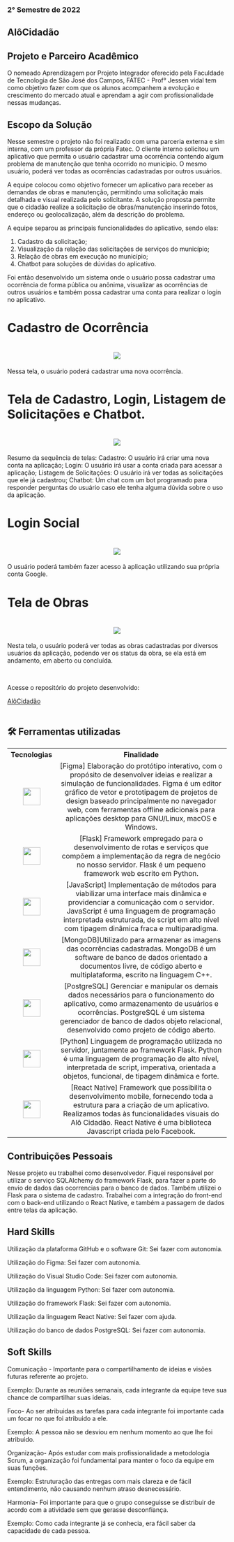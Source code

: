 ### 2° Semestre de 2022

## AlôCidadão

## Projeto e Parceiro Acadêmico
O nomeado Aprendizagem por Projeto Integrador oferecido pela Faculdade de Tecnologia de São José dos Campos, FATEC - Prof° Jessen vidal tem como objetivo fazer com que os alunos acompanhem a evolução e crescimento do mercado atual e aprendam a agir com profissionalidade nessas mudanças.

## Escopo da Solução
Nesse semestre o projeto não foi realizado com uma parceria externa e sim interna, com um professor da própria Fatec. O cliente interno solicitou um aplicativo que permita o usuário cadastrar uma ocorrência contendo algum problema de manutenção que tenha ocorrido no município. O mesmo usuário, poderá ver todas as ocorrências cadastradas por outros usuários.

A equipe colocou como objetivo fornecer um aplicativo para receber as demandas de obras e manutenção, permitindo uma solicitação mais detalhada e visual realizada pelo solicitante. A solução proposta permite que o cidadão realize a solicitação de obras/manutenção inserindo fotos, endereço ou geolocalização, além da descrição do problema. 

A equipe separou as principais funcionalidades do aplicativo, sendo elas:

1. Cadastro da solicitação;
2. Visualização da relação das solicitações de serviços do município;
3. Relação de obras em execução no município;
4. Chatbot para soluções de dúvidas do aplicativo.

Foi então desenvolvido um sistema onde o usuário possa cadastrar uma ocorrência de forma pública ou anônima, visualizar as ocorrências de outros usuários e também possa cadastrar uma conta para realizar o login no aplicativo.

# Cadastro de Ocorrência
<h1 align="center"> <img src = "https://github.com/ThomasPalma1/FatecAPI-05/blob/main/docs/videos/Entrega01.gif"/></h1>

Nessa tela, o usuário poderá cadastrar uma nova ocorrência.

# Tela de Cadastro, Login, Listagem de Solicitações e Chatbot.
<h1 align="center"> <img src = "https://github.com/ThomasPalma1/FatecAPI-05/blob/main/docs/videos/Entrega02.gif"/></h1>

Resumo da sequência de telas:
Cadastro: O usuário irá criar uma nova conta na aplicação;
Login: O usuário irá usar a conta criada para acessar a aplicação;
Listagem de Solicitações: O usuário irá ver todas as solicitações que ele já cadastrou;
Chatbot: Um chat com um bot programado para responder perguntas do usuário caso ele tenha alguma dúvida sobre o uso da aplicação.

# Login Social
<h1 align="center"> <img src = "https://github.com/ThomasPalma1/FatecAPI-05/blob/main/docs/videos/entrega03_google.gif"/></h1>

O usuário poderá também fazer acesso à aplicação utilizando sua própria conta Google.

# Tela de Obras
<h1 align="center"> <img src = "https://github.com/ThomasPalma1/FatecAPI-05/blob/main/docs/videos/entrega03_padrao.gif"/></h1>

Nesta tela, o usuário poderá ver todas as obras cadastradas por diversos usuários da aplicação, podendo ver os status da obra, se ela está em andamento, em aberto ou concluída.

<br>

Acesse o repositório do projeto desenvolvido:

[AlôCidadão](https://github.com/ThomasPalma1/FatecAPI-05)
<br>
<br>


<h2>🛠 Ferramentas utilizadas</h2>

<table>
    <tr>
        <th align="center">Tecnologias</th>
        <th align="center">Finalidade</th>
    </tr>
    <tr>
        <td align="center"><img src="https://cdn.jsdelivr.net/gh/devicons/devicon/icons/figma/figma-original.svg" width="40" height="40"></td>
        <td align="center">[Figma]  Elaboração do protótipo interativo, com o propósito de desenvolver ideias e realizar a simulação de funcionalidades. Figma é um editor gráfico de vetor e prototipagem de projetos de design baseado principalmente no navegador web, com ferramentas offline adicionais para aplicações desktop para GNU/Linux, macOS e Windows.</td>
    </tr>
    <tr>
        <td align="center"><img src="https://cdn.jsdelivr.net/gh/devicons/devicon/icons/flask/flask-original.svg" width="40" height="40"</td>
        <td align="center">[Flask] Framework empregado para o desenvolvimento de rotas e serviços que compõem a implementação da regra de negócio no nosso servidor. Flask é um pequeno framework web escrito em Python.</td>
    </tr>
    <tr>
        <td align="center"><img src="https://cdn.jsdelivr.net/gh/devicons/devicon/icons/javascript/javascript-original.svg" width="40" height="40"/></td>
        <td align="center">[JavaScript] Implementação de métodos para viabilizar uma interface mais dinâmica e providenciar a comunicação com o servidor. JavaScript é uma linguagem de programação interpretada estruturada, de script em alto nível com tipagem dinâmica fraca e multiparadigma.</td>
    </tr>
    <tr>
        <td align="center"><img src="https://cdn.jsdelivr.net/gh/devicons/devicon/icons/mongodb/mongodb-original.svg" width="40" height="40"/></td>
        <td align="center">[MongoDB]Utilizado para armazenar as imagens das ocorrências cadastradas. MongoDB é um software de banco de dados orientado a documentos livre, de código aberto e multiplataforma, escrito na linguagem C++.</td>
    </tr>
    <tr>
        <td align="center"><img src="https://cdn.jsdelivr.net/gh/devicons/devicon/icons/postgresql/postgresql-original.svg" width="40" height="40"/></td>
        <td align="center">[PostgreSQL] Gerenciar e manipular os demais dados necessários para o funcionamento do aplicativo, como armazenamento de usuários e ocorrências. PostgreSQL é um sistema gerenciador de banco de dados objeto relacional, desenvolvido como projeto de código aberto.</td>
    </tr>
    <tr>
        <td align="center"><img src="https://cdn.jsdelivr.net/gh/devicons/devicon/icons/python/python-original.svg" width="40" height="40"/></td>
        <td align="center">[Python] Linguagem de programação utilizada no servidor, juntamente ao framework Flask. Python é uma linguagem de programação de alto nível, interpretada de script, imperativa, orientada a objetos, funcional, de tipagem dinâmica e forte.</td>
    </tr>
    <tr>
        <td align="center"><img src="https://cdn.jsdelivr.net/gh/devicons/devicon/icons/react/react-original.svg" width="40" height="40"/></td>
        <td align="center">[React Native] Framework que possibilita o desenvolvimento mobile, fornecendo toda a estrutura para a criação de um aplicativo. Realizamos todas às funcionalidades visuais do Alô Cidadão. React Native é uma biblioteca Javascript criada pelo Facebook.</td>
    </tr>
</table>


## Contribuições Pessoais
Nesse projeto eu trabalhei como desenvolvedor. Fiquei responsável por utilizar o serviço SQLAlchemy do framework Flask, para fazer a parte do envio de dados das ocorrencias para o banco de dados. Também utilizei o Flask para o sistema de cadastro.
Trabalhei com a integração do front-end com o back-end utilizando o React Native, e também a passagem de dados entre telas da aplicação.


## Hard Skills

Utilização da plataforma GitHub e o software Git: Sei fazer com autonomia.

Utilização do Figma: Sei fazer com autonomia.

Utilização do Visual Studio Code: Sei fazer com autonomia.

Utilização da linguagem Python: Sei fazer com autonomia.

Utilização do framework Flask: Sei fazer com autonomia.

Utilização da linguagem React Native: Sei fazer com ajuda.

Utilização do banco de dados PostgreSQL: Sei fazer com autonomia.

## Soft Skills
Comunicação - Importante para o compartilhamento de ideias e visões futuras referente ao projeto.

Exemplo: Durante as reuniões semanais, cada integrante da equipe teve sua chance de compartilhar suas ideias.

Foco- Ao ser atribuidas as tarefas para cada integrante foi importante cada um focar no que foi atribuido a ele.

Exemplo: A pessoa não se desviou em nenhum momento ao que lhe foi atribuido.

Organização- Após estudar com mais profissionalidade a metodologia Scrum, a organização foi fundamental para manter o foco da equipe em suas funções.

Exemplo: Estruturação das entregas com mais clareza e de fácil entendimento, não causando nenhum atraso desnecessário.

Harmonia- Foi importante para que o grupo conseguisse se distribuir de acordo com a atividade sem que gerasse desconfiança.

Exemplo: Como cada integrante já se conhecia, era fácil saber da capacidade de cada pessoa.


















